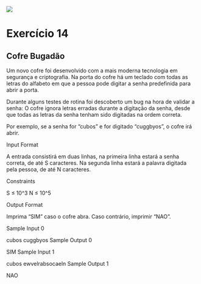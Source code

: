 ![](https://i.imgur.com/xG74tOh.png)

# Exercício 14

## Cofre Bugadão

Um novo cofre foi desenvolvido com a mais moderna tecnologia em segurança e criptografia. Na porta do cofre há um teclado com todas as letras do alfabeto em que a pessoa pode digitar a senha predefinida para abrir a porta.

Durante alguns testes de rotina foi descoberto um bug na hora de validar a senha: O cofre ignora letras erradas durante a digitação da senha, desde que todas as letras da senha tenham sido digitadas na ordem correta.

Por exemplo, se a senha for “cubos” e for digitado “cuggbyos”, o cofre irá abrir.

Input Format

A entrada consistirá em duas linhas, na primeira linha estará a senha correta, de até S caracteres. Na segunda linha estará a palavra digitada pela pessoa, de até N caracteres.

Constraints

S ≤ 10^3 N ≤ 10^5

Output Format

Imprima “SIM” caso o cofre abra. Caso contrário, imprimir “NAO”.

Sample Input 0

cubos
cuggbyos
Sample Output 0

SIM
Sample Input 1

cubos
ewvelrabsocaeln
Sample Output 1

NAO